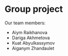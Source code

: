 # Group project
Our team members:
- Aiym Raikhanova
- Dariga Akhmetova 
- Kuat Abyulkassymov
- Aiganym Zhandaulet
